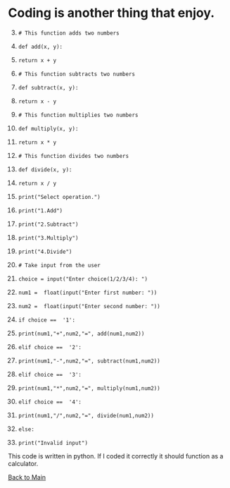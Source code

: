 # Coding is another thing that enjoy.
 

3.  `# This function adds two numbers`
4.  `def add(x, y):`
5.  `return x + y`

7.  `# This function subtracts two numbers`
8.  `def subtract(x, y):`
9.  `return x - y`

11.  `# This function multiplies two numbers`
12.  `def multiply(x, y):`
13.  `return x * y`

15.  `# This function divides two numbers`
16.  `def divide(x, y):`
17.  `return x / y`

19.  `print("Select operation.")`
20.  `print("1.Add")`
21.  `print("2.Subtract")`
22.  `print("3.Multiply")`
23.  `print("4.Divide")`

25.  `# Take input from the user`
26.  `choice = input("Enter choice(1/2/3/4): ")`

28.  `num1 =  float(input("Enter first number: "))`
29.  `num2 =  float(input("Enter second number: "))`

31.  `if choice ==  '1':`
32.  `print(num1,"+",num2,"=", add(num1,num2))`

34.  `elif choice ==  '2':`
35.  `print(num1,"-",num2,"=", subtract(num1,num2))`

37.  `elif choice ==  '3':`
38.  `print(num1,"*",num2,"=", multiply(num1,num2))`

40.  `elif choice ==  '4':`
41.  `print(num1,"/",num2,"=", divide(num1,num2))`
42.  `else:`
43.  `print("Invalid input")`

This code is written in python. If I coded it correctly it should function as a calculator. 

[Back to Main](https://github.com/Braden0103/About-Me/blob/master/README.md)

